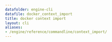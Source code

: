 ```yaml
---
datafolder: engine-cli
datafile: docker_context_import
title: docker context import
layout: cli
aliases:
- /engine/reference/commandline/context_import/
---
```


<!--
此页面是根据 Docker 源代码自动生成的。如果您想建议更改此处显示的文本，请在 GitHub 上的源代码仓库中打开一个工单或拉取请求：

https://github.com/docker/cli
-->
